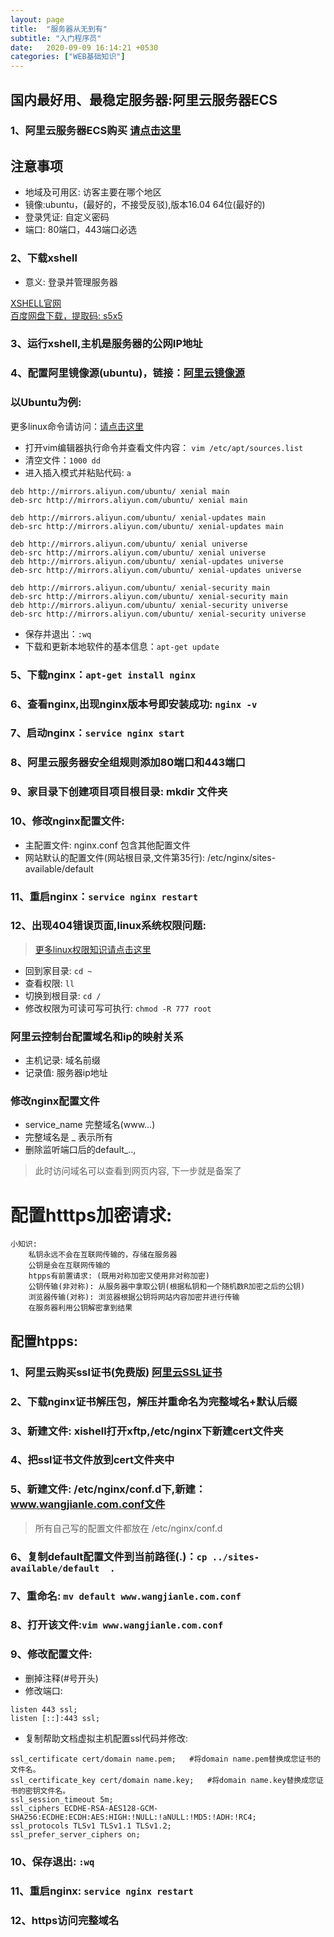 ```yaml
---
layout: page
title:  "服务器从无到有"
subtitle: "入门程序员"
date:   2020-09-09 16:14:21 +0530
categories: ["WEB基础知识"]
---
```


## 国内最好用、最稳定服务器:阿里云服务器ECS

### 1、阿里云服务器ECS购买 <a href="https://www.aliyun.com/product/ecs?spm=5176.12825654.eofdhaal5.2.8dc02c4ayWhpWs">请点击这里</a>

## 注意事项

- 地域及可用区: 访客主要在哪个地区
- 镜像:ubuntu，(最好的，不接受反驳),版本16.04 64位(最好的)
- 登录凭证: 自定义密码
- 端口: 80端口，443端口必选

### 2、下载xshell
- 意义: 登录并管理服务器

<a href="https://www.netsarang.com/zh/xshell/">XSHELL官网</a>
<br>
<a href="https://pan.baidu.com/s/1VPB4UN_n2oWULnuCkHzDww">百度网盘下载，提取码: s5x5</a>

### 3、运行xshell,主机是服务器的公网IP地址

### 4、配置阿里镜像源(ubuntu)，链接：<a href="https://developer.aliyun.com/mirror/">阿里云镜像源</a>

### 以Ubuntu为例:
更多linux命令请访问：<a href="https://le1212123.github.io/web基础知识/2020/09/24/Linux.html">请点击这里</a>
- 打开vim编辑器执行命令并查看文件内容： `vim /etc/apt/sources.list`    
- 清空文件：`1000 dd`   
- 进入插入模式并粘贴代码: `a`

```
deb http://mirrors.aliyun.com/ubuntu/ xenial main
deb-src http://mirrors.aliyun.com/ubuntu/ xenial main

deb http://mirrors.aliyun.com/ubuntu/ xenial-updates main
deb-src http://mirrors.aliyun.com/ubuntu/ xenial-updates main

deb http://mirrors.aliyun.com/ubuntu/ xenial universe
deb-src http://mirrors.aliyun.com/ubuntu/ xenial universe
deb http://mirrors.aliyun.com/ubuntu/ xenial-updates universe
deb-src http://mirrors.aliyun.com/ubuntu/ xenial-updates universe

deb http://mirrors.aliyun.com/ubuntu/ xenial-security main
deb-src http://mirrors.aliyun.com/ubuntu/ xenial-security main
deb http://mirrors.aliyun.com/ubuntu/ xenial-security universe
deb-src http://mirrors.aliyun.com/ubuntu/ xenial-security universe

```
- 保存并退出：`:wq`
- 下载和更新本地软件的基本信息：`apt-get update`

### 5、下载nginx：`apt-get install nginx`
### 6、查看nginx,出现nginx版本号即安装成功: `nginx -v`
### 7、启动nginx：`service nginx start` 
### 8、阿里云服务器安全组规则添加80端口和443端口
### 9、家目录下创建项目项目根目录: mkdir 文件夹
### 10、修改nginx配置文件:

- 主配置文件: nginx.conf 包含其他配置文件
- 网站默认的配置文件(网站根目录,文件第35行): /etc/nginx/sites-available/default 

### 11、重启nginx：`service nginx restart `
### 12、出现404错误页面,linux系统权限问题:
> <a href="https://le1212123.github.io/web基础知识/2020/09/24/Linux.html" target="_blank">更多linux权限知识请点击这里</a>

- 回到家目录: `cd ~`
- 查看权限: `ll`
- 切换到根目录: `cd /`
- 修改权限为可读可写可执行: `chmod -R 777 root`

### 阿里云控制台配置域名和ip的映射关系

- 主机记录: 域名前缀
- 记录值: 服务器ip地址

### 修改nginx配置文件
- service_name 完整域名(www...)
- 完整域名是 _ 表示所有
- 删除监听端口后的default_..,

> 此时访问域名可以查看到网页内容, 下一步就是备案了

# 配置htttps加密请求:

```
小知识:
    私钥永远不会在互联网传输的，存储在服务器
    公钥是会在互联网传输的
    htpps有前置请求: (既用对称加密又使用非对称加密)
    公钥传输(非对称): 从服务器中拿取公钥(根据私钥和一个随机数R加密之后的公钥)
    浏览器传输(对称): 浏览器根据公钥将网站内容加密并进行传输
    在服务器利用公钥解密拿到结果
```

## 配置htpps:

### 1、阿里云购买ssl证书(免费版)  <a href="https://www.aliyun.com/product/security/markets/aliyun/product/cas?spm=5176.12825654.eofdhaal5.17.66a92c4aBowO48">阿里云SSL证书</a>

### 2、下载nginx证书解压包，解压并重命名为完整域名+默认后缀
### 3、新建文件: xishell打开xftp,/etc/nginx下新建cert文件夹
### 4、把ssl证书文件放到cert文件夹中
### 5、新建文件: /etc/nginx/conf.d下,新建：www.wangjianle.com.conf文件

> 所有自己写的配置文件都放在 /etc/nginx/conf.d

### 6、复制default配置文件到当前路径(.)：`cp ../sites-available/default  .`
### 7、重命名: `mv default www.wangjianle.com.conf`
### 8、打开该文件:`vim www.wangjianle.com.conf`
### 9、修改配置文件:
- 删掉注释(#号开头)
- 修改端口:  
```
listen 443 ssl;
listen [::]:443 ssl;
```
- 复制帮助文档虚拟主机配置ssl代码并修改:
```
ssl_certificate cert/domain name.pem;   #将domain name.pem替换成您证书的文件名。
ssl_certificate_key cert/domain name.key;   #将domain name.key替换成您证书的密钥文件名。
ssl_session_timeout 5m;
ssl_ciphers ECDHE-RSA-AES128-GCM-SHA256:ECDHE:ECDH:AES:HIGH:!NULL:!aNULL:!MD5:!ADH:!RC4;
ssl_protocols TLSv1 TLSv1.1 TLSv1.2;
ssl_prefer_server_ciphers on;   
```
### 10、保存退出: `:wq`
### 11、重启nginx: `service nginx restart`
### 12、https访问完整域名